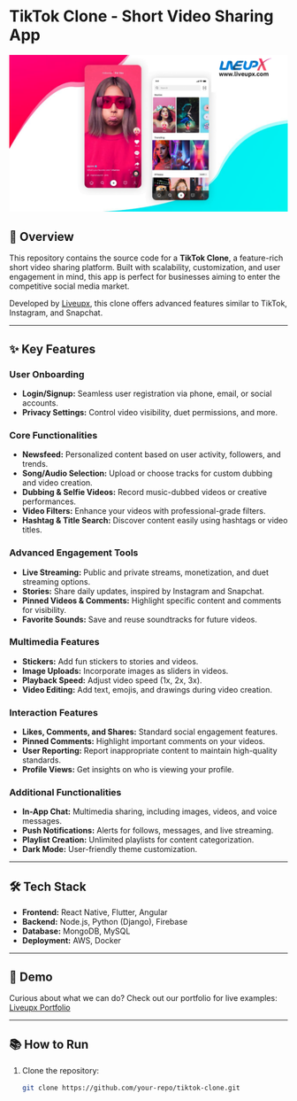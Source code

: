 # TikTok Clone - Short Video Sharing App
![TikTok Clone](img/Tik-Tok-Clone.png)


## 🎥 Overview
This repository contains the source code for a **TikTok Clone**, a feature-rich short video sharing platform. Built with scalability, customization, and user engagement in mind, this app is perfect for businesses aiming to enter the competitive social media market.  

Developed by [Liveupx](http://liveupx.com/portfolio/), this clone offers advanced features similar to TikTok, Instagram, and Snapchat. 

---

## ✨ Key Features
### User Onboarding
- **Login/Signup:** Seamless user registration via phone, email, or social accounts.  
- **Privacy Settings:** Control video visibility, duet permissions, and more.

### Core Functionalities
- **Newsfeed:** Personalized content based on user activity, followers, and trends.  
- **Song/Audio Selection:** Upload or choose tracks for custom dubbing and video creation.  
- **Dubbing & Selfie Videos:** Record music-dubbed videos or creative performances.  
- **Video Filters:** Enhance your videos with professional-grade filters.  
- **Hashtag & Title Search:** Discover content easily using hashtags or video titles.

### Advanced Engagement Tools
- **Live Streaming:** Public and private streams, monetization, and duet streaming options.  
- **Stories:** Share daily updates, inspired by Instagram and Snapchat.  
- **Pinned Videos & Comments:** Highlight specific content and comments for visibility.  
- **Favorite Sounds:** Save and reuse soundtracks for future videos.

### Multimedia Features
- **Stickers:** Add fun stickers to stories and videos.  
- **Image Uploads:** Incorporate images as sliders in videos.  
- **Playback Speed:** Adjust video speed (1x, 2x, 3x).  
- **Video Editing:** Add text, emojis, and drawings during video creation.

### Interaction Features
- **Likes, Comments, and Shares:** Standard social engagement features.  
- **Pinned Comments:** Highlight important comments on your videos.  
- **User Reporting:** Report inappropriate content to maintain high-quality standards.  
- **Profile Views:** Get insights on who is viewing your profile.

### Additional Functionalities
- **In-App Chat:** Multimedia sharing, including images, videos, and voice messages.  
- **Push Notifications:** Alerts for follows, messages, and live streaming.  
- **Playlist Creation:** Unlimited playlists for content categorization.  
- **Dark Mode:** User-friendly theme customization.

---

## 🛠️ Tech Stack
- **Frontend:** React Native, Flutter, Angular  
- **Backend:** Node.js, Python (Django), Firebase  
- **Database:** MongoDB, MySQL  
- **Deployment:** AWS, Docker  

---

## 🚀 Demo
Curious about what we can do? Check out our portfolio for live examples: [Liveupx Portfolio](http://liveupx.com/portfolio/)

---

## 📚 How to Run
1. Clone the repository:  
   ```bash
   git clone https://github.com/your-repo/tiktok-clone.git
